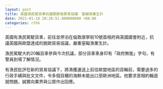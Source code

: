 ```yaml
---
layout: post
title: 英國漁民駕貨車抗議脫歐後貿易協議　窒礙漁業生計
date: 2021-01-18 20:26:51.000000000 +08:00
categories: rthk
---
```


英國有漁民駕駛貨車，前往並停泊在倫敦唐寧街10號首相府與英國國會附近，抗議英國與歐盟達成的脫歐貿易協議，嚴重窒礙漁業生計。

漁民駕駛大約20輛貨車參與今次抗議，部分貨車車身印有「政府無能」字句，有警員到場了解情況。

有漁民批評在新的貿易協議下，將漁獲運送上前往歐盟地區的貨輪前，需要過多的行政手續與批文文件，令多個貨櫃的海鮮未能出口至歐洲地區。他要求首相約翰遜就問題，誠實向業界與公眾作出回應。
